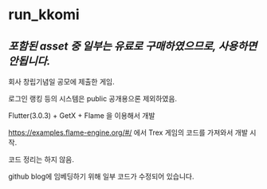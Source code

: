 # run_kkomi

## *포함된 asset 중 일부는 유료로 구매하였으므로, 사용하면 안됩니다.*

회사 창립기념일 공모에 제출한 게임.

로그인 랭킹 등의 시스템은 public 공개용으론 제외하였음.

Flutter(3.0.3) + GetX + Flame 을 이용해서 개발

https://examples.flame-engine.org/#/ 에서 Trex 게임의 코드를 가져와서 개발 시작.

코드 정리는 하지 않음.

github blog에 임베딩하기 위해 일부 코드가 수정되어 있습니다.
